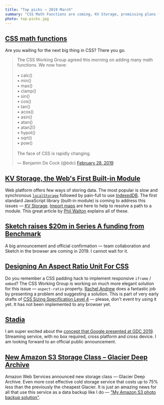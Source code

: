 ```yaml
---
title: "Top picks — 2019 March"
summary: "CSS Math Functions are coming, KV Storage, promissing plans for Sketch App, Aspect Ratio unit in CSS, Stadia, Amazon Glacier even more cost effective and more…"
photo: top-picks.jpg
---
```


## [CSS math functions](https://twitter.com/bdc/status/1100921258839953408)

Are you waiting for the next big thing in CSS? There you go.

<blockquote class="twitter-tweet"><p lang="en" dir="ltr">The CSS Working Group agreed this morning on adding many math functions. We now have:<br><br>• calc()<br>• min()<br>• max()<br>• clamp()<br>• sin()<br>• cos()<br>• tan()<br>• acos()<br>• asin()<br>• atan()<br>• atan2()<br>• hypot()<br>• sqrt()<br>• pow()<br><br>The face of CSS is rapidly changing.</p>&mdash; Benjamin De Cock (@bdc) <a href="https://twitter.com/bdc/status/1100921258839953408?ref_src=twsrc%5Etfw">February 28, 2019</a></blockquote> <script async src="https://platform.twitter.com/widgets.js" charset="utf-8"></script>

## [KV Storage, the Web's First Built-in Module](https://developers.google.com/web/updates/2019/03/kv-storage)

Web platform offers few ways of storing data. The most popular is slow and synchronous [`localStorage`](https://developer.mozilla.org/en-US/docs/Web/API/Window/localStorage) followed by pain-full to use [IndexedDB](https://developer.mozilla.org/en-US/docs/Web/API/IndexedDB_API). The first standard JavaScript library (built-in module) is coming to address this issues — [KV Storage](https://wicg.github.io/kv-storage/). [Import maps](https://github.com/WICG/import-maps) are here to help to resolve a path to a module. This great article by [Phil Walton](https://twitter.com/philwalton) explains all of these.

## [Sketch raises \$20m in Series A funding from Benchmark](https://blog.sketchapp.com/sketch-raises-20m-in-series-a-funding-from-benchmark-ea298764d7d1)

A big announcement and official confirmation — team collaboration and Sketch in the browser are coming in 2019. I cannot wait for it.

## [Designing An Aspect Ratio Unit For CSS](https://www.smashingmagazine.com/2019/03/aspect-ratio-unit-css/)

Do you remember a CSS padding hack to implement responsive `iframe` / `embed`? The CSS Working Group is working on much more elegant solution for this issue — `aspect-ratio` property. [Rachel Andrew](https://twitter.com/rachelandrew) does a fantastic job by presenting a problem and suggesting a solution. This is part of very early drafts of [CSS Sizing Specification Level 4](https://drafts.csswg.org/css-sizing-4/#ratios) — please, don't event try using it yet. It has not been implemented to any browser yet.

## [Stadia](https://store.google.com/magazine/stadia)

I am super excited about the [concept that Google presented at GDC 2019](https://youtu.be/W7hc4R8JAJY). Streaming service, with no box required, cross platform and cross device. I am looking forward to an official public announcement.

## [New Amazon S3 Storage Class – Glacier Deep Archive](https://aws.amazon.com/blogs/aws/new-amazon-s3-storage-class-glacier-deep-archive/)

Amazon Web Services announced new storage class — Glacier Deep Archive. Even more cost effective cold storage service that costs up to 75% less than the previously the cheapest Glacier. It is just an amazing news for all that use this service as a data backup like I do — ["My Amazon S3 photo backup solution"](https://pawelgrzybek.com/my-amazon-s3-photo-backup-solution/).

